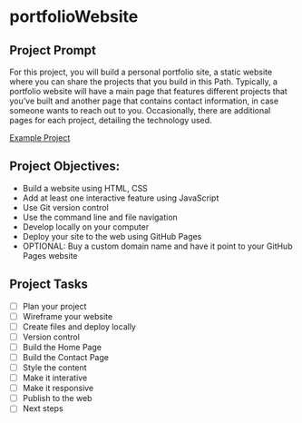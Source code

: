 # portfolioWebsite

## Project Prompt

For this project, you will build a personal portfolio site, a static website where you can share the projects that you build in this Path. Typically, a portfolio website will have a main page that features different projects that you’ve built and another page that contains contact information, in case someone wants to reach out to you. Occasionally, there are additional pages for each project, detailing the technology used.

[Example Project](https://priceless-kepler-06d70c.netlify.app/#projects)

## Project Objectives:

- Build a website using HTML, CSS
- Add at least one interactive feature using JavaScript
- Use Git version control
- Use the command line and file navigation
- Develop locally on your computer
- Deploy your site to the web using GitHub Pages
- OPTIONAL: Buy a custom domain name and have it point to your GitHub Pages website

## Project Tasks

- [ ] Plan your project
- [ ] Wireframe your website
- [ ] Create files and deploy locally
- [ ] Version control
- [ ] Build the Home Page
- [ ] Build the Contact Page
- [ ] Style the content
- [ ] Make it interative
- [ ] Make it responsive
- [ ] Publish to the web
- [ ] Next steps
